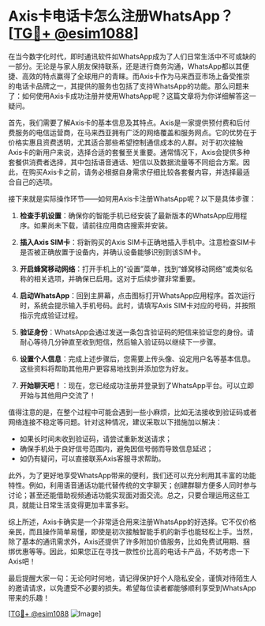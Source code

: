 # Axis卡电话卡怎么注册WhatsApp？[[TG💪+ @esim1088](https://t.me/s/esim1088)]

在当今数字化时代，即时通讯软件如WhatsApp成为了人们日常生活中不可或缺的一部分。无论是与家人朋友保持联系，还是进行商务沟通，WhatsApp都以其便捷、高效的特点赢得了全球用户的青睐。而Axis卡作为马来西亚市场上备受推崇的电话卡品牌之一，其提供的服务也包括了支持WhatsApp的功能。那么问题来了：如何使用Axis卡成功注册并使用WhatsApp呢？这篇文章将为你详细解答这一疑问。

首先，我们需要了解Axis卡的基本信息及其特点。Axis是一家提供预付费和后付费服务的电信运营商，在马来西亚拥有广泛的网络覆盖和服务网点。它的优势在于价格实惠且资费透明，尤其适合那些希望控制通信成本的人群。对于初次接触Axis卡的新用户来说，选择合适的套餐至关重要。通常情况下，Axis会提供多种套餐供消费者选择，其中包括语音通话、短信以及数据流量等不同组合方案。因此，在购买Axis卡之前，请务必根据自身需求仔细比较各套餐内容，并选择最适合自己的选项。

接下来就是实际操作环节——如何用Axis卡注册WhatsApp呢？以下是具体步骤：

1. **检查手机设置**：确保你的智能手机已经安装了最新版本的WhatsApp应用程序。如果尚未下载，请前往应用商店搜索并安装。
   
2. **插入Axis SIM卡**：将新购买的Axis SIM卡正确地插入手机中。注意检查SIM卡是否被正确放置于设备内，并确认设备能够识别到该SIM卡。

3. **开启蜂窝移动网络**：打开手机上的“设置”菜单，找到“蜂窝移动网络”或类似名称的相关选项，并确保已启用。这对于后续步骤非常重要。

4. **启动WhatsApp**：回到主屏幕，点击图标打开WhatsApp应用程序。首次运行时，系统会提示输入手机号码。此时，请填写Axis SIM卡对应的号码，并按照指示完成验证过程。

5. **验证身份**：WhatsApp会通过发送一条包含验证码的短信来验证您的身份。请耐心等待几分钟直至收到短信，然后输入验证码以继续下一步骤。

6. **设置个人信息**：完成上述步骤后，您需要上传头像、设定用户名等基本信息。这些资料将帮助其他用户更容易地找到并添加您为好友。

7. **开始聊天吧！**：现在，您已经成功注册并登录到了WhatsApp平台。可以立即开始与其他用户交流了！

值得注意的是，在整个过程中可能会遇到一些小麻烦，比如无法接收到验证码或者网络连接不稳定等问题。针对这种情况，建议采取以下措施加以解决：

- 如果长时间未收到验证码，请尝试重新发送请求；
- 确保手机处于良好信号范围内，避免因信号弱而导致信息延迟；
- 如仍有疑问，可以直接联系Axis客服寻求帮助。

此外，为了更好地享受WhatsApp带来的便利，我们还可以充分利用其丰富的功能特性。例如，利用语音通话功能代替传统的文字聊天；创建群聊方便多人同时参与讨论；甚至还能借助视频通话功能实现面对面交流。总之，只要合理运用这些工具，就能让日常生活变得更加丰富多彩。

综上所述，Axis卡确实是一个非常适合用来注册WhatsApp的好选择。它不仅价格亲民，而且操作简单易懂，即使是初次接触智能手机的新手也能轻松上手。当然，除了基本的通讯需求外，Axis还提供了许多附加价值服务，比如免费试用期、捆绑优惠等等。因此，如果您正在寻找一款性价比高的电话卡产品，不妨考虑一下Axis吧！

最后提醒大家一句：无论何时何地，请记得保护好个人隐私安全，谨慎对待陌生人的邀请请求，以免遭受不必要的损失。希望每位读者都能够顺利享受到WhatsApp带来的乐趣！

[[TG💪+ @esim1088](https://t.me/s/esim1088) ![Image](https://i.postimg.cc/4NQfJmqS/Snipaste-2025-05-13-00-14-12.png)]